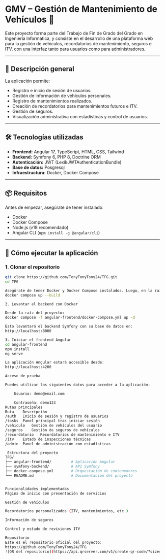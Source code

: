 # GMV – Gestión de Mantenimiento de Vehículos 🚗

Este proyecto forma parte del Trabajo de Fin de Grado del Grado en Ingeniería Informática, y consiste en el desarrollo de una plataforma web para la gestión de vehículos, recordatorios de mantenimiento, seguros e ITV, con una interfaz tanto para usuarios como para administradores.

---

## 🧾 Descripción general

La aplicación permite:

- Registro e inicio de sesión de usuarios.
- Gestión de información de vehículos personales.
- Registro de mantenimientos realizados.
- Creación de recordatorios para mantenimientos futuros e ITV.
- Gestión de seguros.
- Visualización administrativa con estadísticas y control de usuarios.

---

## 🛠️ Tecnologías utilizadas

- **Frontend:** Angular 17, TypeScript, HTML, CSS, Tailwind
- **Backend:** Symfony 6, PHP 8, Doctrine ORM
- **Autenticación:** JWT (LexikJWTAuthenticationBundle)
- **Base de datos:** Posgresql
- **Infraestructura:** Docker, Docker Compose

---

## 📦 Requisitos

Antes de empezar, asegúrate de tener instalado:

- Docker
- Docker Compose
- Node.js (v18 recomendado)
- Angular CLI (`npm install -g @angular/cli`)

---

## 🚀 Cómo ejecutar la aplicación

### 1. Clonar el repositorio

```bash
git clone https://github.com/TonyTonyTony24/TFG.git
cd TFG

Asegúrate de tener Docker y Docker Compose instalados. Luego, en la raíz del proyecto, ejecuta:
docker compose up --build

2. Levantar el backend con Docker

Desde la raíz del proyecto:
docker compose -f angular-frontend/docker-compose.yml up -d

Esto levantará el backend Symfony con su base de datos en:
http://localhost:8000

3. Iniciar el frontend Angular
cd angular-frontend
npm install
ng serve

La aplicación Angular estará accesible desde:
http://localhost:4200

Acceso de prueba

Puedes utilizar los siguientes datos para acceder a la aplicación:

    Usuario: demo@email.com

    Contraseña: demo123
Rutas principales
Ruta	Descripción
/auth	Inicio de sesión y registro de usuarios
/tasks	Panel principal tras iniciar sesión
/vehiculo	Gestión de vehículos del usuario
/seguros	Gestión de seguros de vehículos
/recordatorio	Recordatorios de mantenimiento e ITV
/itv	Estado de inspecciones técnicas
/admin	Panel de administración con estadísticas

 Estructura del proyecto
TFG/
├── angular-frontend/         # Aplicación Angular
├── symfony-backend/          # API Symfony
├── docker-compose.yml        # Orquestación de contenedores
└── README.md                 # Documentación del proyecto


Funcionalidades implementadas
Página de inicio con presentación de servicios

Gestión de vehículos

Recordatorios personalizados (ITV, mantenimientos, etc.)

Información de seguros

Control y estado de revisiones ITV

Repositorio
Este es el repositorio oficial del proyecto:
https://github.com/TonyTonyTony24/TFG
![QR del repositorio](https://api.qrserver.com/v1/create-qr-code/?size=200x200&data=https://github.com/TonyTonyTony24/TFG)



